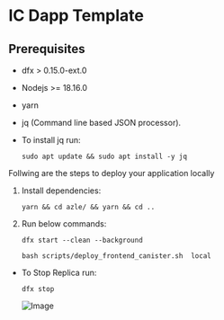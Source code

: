 # IC Dapp Template

## Prerequisites

- dfx > 0.15.0-ext.0
- Nodejs >= 18.16.0
- yarn
- jq (Command line based JSON processor).
- To install jq run:

    `sudo apt update && sudo apt install -y jq`

Follwing are the steps to deploy your application locally

1. Install dependencies:

    `yarn && cd azle/ && yarn && cd ..`

2. Run below commands:

   ```dfx start --clean --background```

   `bash scripts/deploy_frontend_canister.sh  local`

- To Stop Replica run:

   ```dfx stop```

   ![Image](public/image.png)
